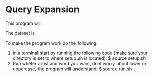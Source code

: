 # Query Expansion

This program will 

The dataset is


To make the program work do the following:

1) in a terminal start by running the following code (make sure your directory is set to where setup.sh is located):
    $ source setup.sh
2) Run wheter artist and word you want, dont worry about lower or uppercase, the program will understand:
    $ source run.sh 

